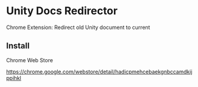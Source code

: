 # Unity Docs Redirector

Chrome Extension: Redirect old Unity document to current 

## Install

Chrome Web Store

https://chrome.google.com/webstore/detail/hadicpmehcebaekgnbccamdkijppihkl
